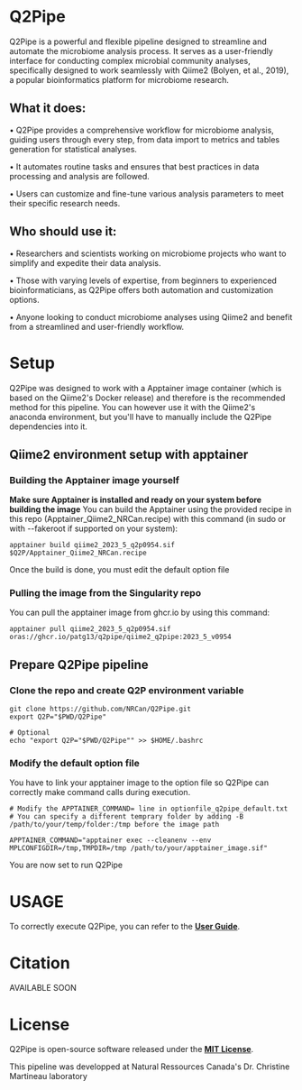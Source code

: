 # Q2Pipe
Q2Pipe is a powerful and flexible pipeline designed to streamline and automate the microbiome analysis process. It serves as a user-friendly interface for conducting complex microbial community analyses, specifically designed to work seamlessly with Qiime2 (Bolyen, et al., 2019), a popular bioinformatics platform for microbiome research.

## What it does:
•	Q2Pipe provides a comprehensive workflow for microbiome analysis, guiding users through every step, from data import to metrics and tables generation for statistical analyses.

•	It automates routine tasks and ensures that best practices in data processing and analysis are followed. 

•	Users can customize and fine-tune various analysis parameters to meet their specific research needs.

## Who should use it:
•	Researchers and scientists working on microbiome projects who want to simplify and expedite their data analysis.

•	Those with varying levels of expertise, from beginners to experienced bioinformaticians, as Q2Pipe offers both automation and customization options.

•	Anyone looking to conduct microbiome analyses using Qiime2 and benefit from a streamlined and user-friendly workflow.

# Setup

Q2Pipe was designed to work with a Apptainer image container (which is based on the Qiime2's Docker release) and therefore is the recommended method for this pipeline. You can however use it with the Qiime2's anaconda environment, but you'll have to manually include the Q2Pipe dependencies into it.

## Qiime2 environment setup with apptainer

### Building the Apptainer image yourself
**Make sure Apptainer is installed and ready on your system before building the image**
You can build the Apptainer using the provided recipe in this repo (Apptainer_Qiime2_NRCan.recipe) with this command (in sudo or with --fakeroot if supported on your system):
```
apptainer build qiime2_2023_5_q2p0954.sif $Q2P/Apptainer_Qiime2_NRCan.recipe
```

Once the build is done, you must edit the default option file

### Pulling the image from the Singularity repo
You can pull the apptainer image from ghcr.io by using this command:
```
apptainer pull qiime2_2023_5_q2p0954.sif oras://ghcr.io/patg13/q2pipe/qiime2_q2pipe:2023_5_v0954
```

## Prepare Q2Pipe pipeline

### Clone the repo and create Q2P environment variable
```
git clone https://github.com/NRCan/Q2Pipe.git
export Q2P="$PWD/Q2Pipe"

# Optional
echo "export Q2P="$PWD/Q2Pipe"" >> $HOME/.bashrc
```
### Modify the default option file
You have to link your apptainer image to the option file so Q2Pipe can correctly make command calls during execution.

```
# Modify the APPTAINER_COMMAND= line in optionfile_q2pipe_default.txt
# You can specify a different temprary folder by adding -B /path/to/your/temp/folder:/tmp before the image path

APPTAINER_COMMAND="apptainer exec --cleanenv --env MPLCONFIGDIR=/tmp,TMPDIR=/tmp /path/to/your/apptainer_image.sif"
```

You are now set to run Q2Pipe

# USAGE

To correctly execute Q2Pipe, you can refer to the **[User Guide](https://github.com/NRCan/Q2Pipe/blob/main/Q2Pipe_User_Guide_V0.95.4_Public.pdf)**.

# Citation

AVAILABLE SOON

# License

Q2Pipe is open-source software released under the **[MIT License](LICENSE)**.

This pipeline was developped at Natural Ressources Canada's Dr. Christine Martineau laboratory

